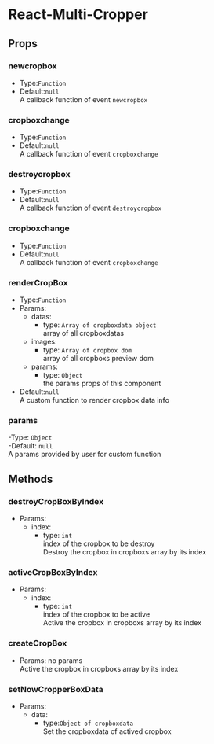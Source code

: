 # React-Multi-Cropper


## Props

### newcropbox
- Type:`Function`  
- Default:`null`  
A callback function of event `newcropbox`  

### cropboxchange
- Type:`Function`   
- Default:`null`   
A callback function of event `cropboxchange`  

### destroycropbox
- Type:`Function`   
- Default:`null`   
A callback function of event `destroycropbox`  

### cropboxchange
- Type:`Function`   
- Default:`null`   
A callback function of event `cropboxchange`  

### renderCropBox
- Type:`Function`  
- Params: 
  - datas: 
    - type: `Array of cropboxdata object`  
  array of all cropboxdatas   
  - images:  
    - type: `Array of cropbox dom`  
  array of all cropboxs preview dom  
  - params:   
    - type: `Object`  
  the params props of this component  
- Default:`null`   
A custom function to render cropbox data info  

### params
  -Type: `Object`  
  -Default: `null`  
A params provided by user for custom function  


## Methods

### destroyCropBoxByIndex  
- Params: 
  - index: 
    - type: `int`  
  index of the cropbox to be destroy     
Destroy the cropbox in cropboxs array by its index

### activeCropBoxByIndex  
- Params: 
  - index: 
    - type: `int`  
  index of the cropbox to be active     
Active the cropbox in cropboxs array by its index

### createCropBox  
- Params: no params     
Active the cropbox in cropboxs array by its index   

### setNowCropperBoxData
- Params: 
  - data: 
    - type:`Object of cropboxdata`          
Set the cropboxdata of actived cropbox

